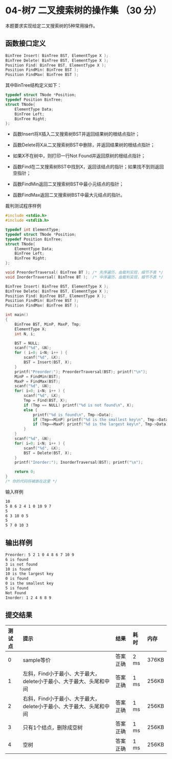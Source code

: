 # 04-树7 二叉搜索树的操作集 （30 分）

本题要求实现给定二叉搜索树的5种常用操作。

## 函数接口定义

```C
BinTree Insert( BinTree BST, ElementType X );
BinTree Delete( BinTree BST, ElementType X );
Position Find( BinTree BST, ElementType X );
Position FindMin( BinTree BST );
Position FindMax( BinTree BST );
```

其中BinTree结构定义如下：

```C
typedef struct TNode *Position;
typedef Position BinTree;
struct TNode{
    ElementType Data;
    BinTree Left;
    BinTree Right;
};
```

* 函数Insert将X插入二叉搜索树BST并返回结果树的根结点指针；

* 函数Delete将X从二叉搜索树BST中删除，并返回结果树的根结点指针；

* 如果X不在树中，则打印一行Not Found并返回原树的根结点指针；

* 函数Find在二叉搜索树BST中找到X，返回该结点的指针；如果找不到则返回空指针；

* 函数FindMin返回二叉搜索树BST中最小元结点的指针；

* 函数FindMax返回二叉搜索树BST中最大元结点的指针。

裁判测试程序样例

```C
#include <stdio.h>
#include <stdlib.h>

typedef int ElementType;
typedef struct TNode *Position;
typedef Position BinTree;
struct TNode{
    ElementType Data;
    BinTree Left;
    BinTree Right;
};

void PreorderTraversal( BinTree BT ); /* 先序遍历，由裁判实现，细节不表 */
void InorderTraversal( BinTree BT );  /* 中序遍历，由裁判实现，细节不表 */

BinTree Insert( BinTree BST, ElementType X );
BinTree Delete( BinTree BST, ElementType X );
Position Find( BinTree BST, ElementType X );
Position FindMin( BinTree BST );
Position FindMax( BinTree BST );

int main()
{
    BinTree BST, MinP, MaxP, Tmp;
    ElementType X;
    int N, i;

    BST = NULL;
    scanf("%d", &N);
    for ( i=0; i<N; i++ ) {
        scanf("%d", &X);
        BST = Insert(BST, X);
    }
    printf("Preorder:"); PreorderTraversal(BST); printf("\n");
    MinP = FindMin(BST);
    MaxP = FindMax(BST);
    scanf("%d", &N);
    for( i=0; i<N; i++ ) {
        scanf("%d", &X);
        Tmp = Find(BST, X);
        if (Tmp == NULL) printf("%d is not found\n", X);
        else {
            printf("%d is found\n", Tmp->Data);
            if (Tmp==MinP) printf("%d is the smallest key\n", Tmp->Data);
            if (Tmp==MaxP) printf("%d is the largest key\n", Tmp->Data);
        }
    }
    scanf("%d", &N);
    for( i=0; i<N; i++ ) {
        scanf("%d", &X);
        BST = Delete(BST, X);
    }
    printf("Inorder:"); InorderTraversal(BST); printf("\n");

    return 0;
}
/* 你的代码将被嵌在这里 */
```

输入样例

```bash
10
5 8 6 2 4 1 0 10 9 7
5
6 3 10 0 5
5
5 7 0 10 3
```

## 输出样例

```bash
Preorder: 5 2 1 0 4 8 6 7 10 9
6 is found
3 is not found
10 is found
10 is the largest key
0 is found
0 is the smallest key
5 is found
Not Found
Inorder: 1 2 4 6 8 9
```

## 提交结果

|测试点|提示|结果|耗时|内存|
|:---|:---|:---|:---|:---|
|0|sample等价|答案正确|2 ms|376KB|
|1|左斜，Find小于最小、大于最大，delete小于最小、大于最大、头尾和中间|答案正确|1 ms|256KB|
|2|右斜，Find小于最小、大于最大，delete小于最小、大于最大、头尾和中间|答案正确|1 ms|256KB|
|3|只有1个结点，删除成空树|答案正确|1 ms|256KB|
|4|空树|答案正确|1 ms|256KB|